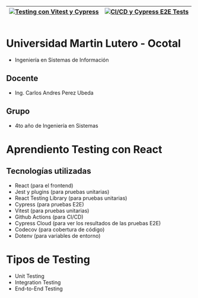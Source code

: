| [![Testing con Vitest y Cypress](https://img.shields.io/endpoint?url=https://cloud.cypress.io/badge/detailed/dmnp3d&style=for-the-badge&logo=cypress)](https://cloud.cypress.io/projects/dmnp3d/runs) | [![CI/CD y Cypress E2E Tests](https://github.com/profcswni/testing-con-react-y-vitest/actions/workflows/ci-cypress.yml/badge.svg)](https://github.com/profcswni/testing-con-react-y-vitest/actions/workflows/ci-cypress.yml) |
|-----------|-----------|

|   |   |
|---|---|


# Universidad Martin Lutero - Ocotal
 
- Ingeniería en Sistemas de Información

## Docente

- Ing. Carlos Andres Perez Ubeda

## Grupo

- 4to año de Ingeniería en Sistemas

# Aprendiento Testing con React

## Tecnologías utilizadas

- React (para el frontend)
- Jest y plugins (para pruebas unitarias)
- React Testing Library (para pruebas unitarias)
- Cypress (para pruebas E2E)
- Vitest (para pruebas unitarias)
- Github Actions (para CI/CD)
- Cypress Cloud (para ver los resultados de las pruebas E2E)
- Codecov (para cobertura de código)
- Dotenv (para variables de entorno)

# Tipos de Testing

- Unit Testing
- Integration Testing
- End-to-End Testing
